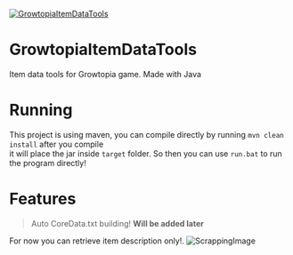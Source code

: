 [![GrowtopiaItemDataTools](https://github.com/DrOreo002/GrowtopiaItemDataTools/blob/master/images/Preview.png)](https://github.com/DrOreo002/GrowtopiaItemDataTools)

# GrowtopiaItemDataTools
Item data tools for Growtopia game. Made with Java

# Running
This project is using maven, you can compile directly by running `mvn clean install` after you compile  
it will place the jar inside `target` folder. So then you can use `run.bat` to run the program directly!

# Features
> Auto CoreData.txt building! **Will be added later**  

For now you can retrieve item description only!.
![ScrappingImage](https://github.com/DrOreo002/GrowtopiaItemDataTools/blob/master/images/Scrapping.gif)
